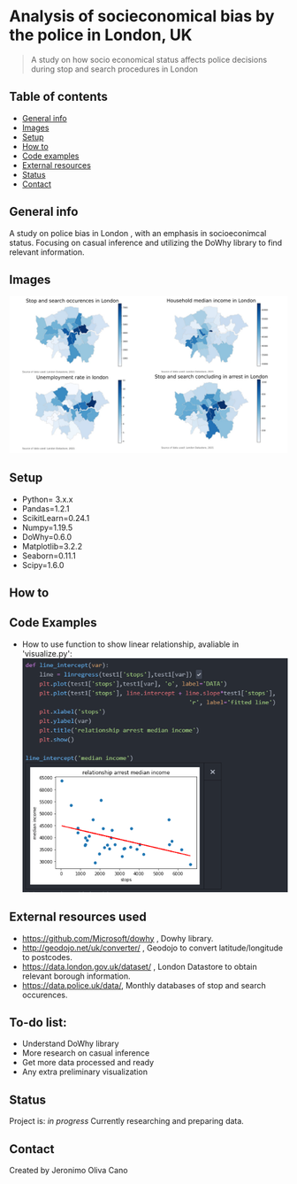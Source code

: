 # Analysis of socieconomical bias by the police in London, UK
> A study on how socio economical status affects police decisions during stop and search procedures in London

## Table of contents
* [General info](#general-info)
* [Images](#images)
* [Setup](#setup)
* [How to](#how-to)
* [Code examples](#code-examples)
* [External resources](#external-resources-used)
* [Status](#status)
* [Contact](#contact)

## General info
A study on police bias in London , with an emphasis in socioeconimcal status. Focusing on casual inference and utilizing the DoWhy library to find relevant information.

## Images
![Examples](./chloropleth/pjimage.jpg)

## Setup
* Python= 3.x.x
* Pandas=1.2.1
* ScikitLearn=0.24.1
* Numpy=1.19.5
* DoWhy=0.6.0
* Matplotlib=3.2.2
* Seaborn=0.11.1
* Scipy=1.6.0

## How to

## Code Examples
* How to use function to show linear relationship, avaliable in 'visualize.py':
![linear](./Examples/linreg_example.PNG)

## External resources used 
* https://github.com/Microsoft/dowhy , Dowhy library.
* http://geodojo.net/uk/converter/ , Geodojo to convert latitude/longitude to postcodes.
* https://data.london.gov.uk/dataset/ , London Datastore to obtain relevant borough information.
* https://data.police.uk/data/,  Monthly databases of stop and search occurences.

## To-do list:
* Understand DoWhy library
* More research on casual inference
* Get more data processed and ready
* Any extra preliminary visualization

## Status
Project is: _in progress_
Currently researching and preparing data.


## Contact
Created by Jeronimo Oliva Cano
